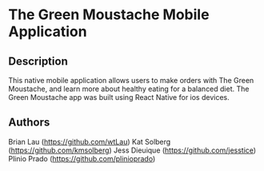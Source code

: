 # The Green Moustache Mobile Application

## Description
This native mobile application allows users to make orders with The Green Moustache, and learn more about healthy eating for a balanced diet. The Green Moustache app was built using React Native for ios devices.

## Authors
Brian Lau (https://github.com/wtLau)
Kat Solberg (https://github.com/kmsolberg)
Jess Dieuique (https://github.com/jesstice)
Plinio Prado (https://github.com/plinioprado)
